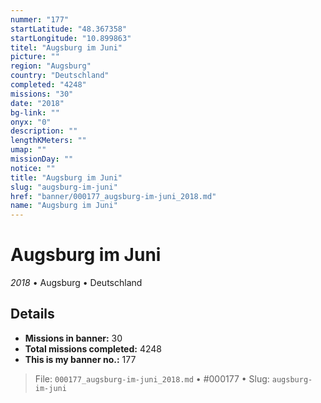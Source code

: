 ```yaml
---
nummer: "177"
startLatitude: "48.367358"
startLongitude: "10.899863"
titel: "Augsburg im Juni"
picture: ""
region: "Augsburg"
country: "Deutschland"
completed: "4248"
missions: "30"
date: "2018"
bg-link: ""
onyx: "0"
description: ""
lengthKMeters: ""
umap: ""
missionDay: ""
notice: ""
title: "Augsburg im Juni"
slug: "augsburg-im-juni"
href: "banner/000177_augsburg-im-juni_2018.md"
name: "Augsburg im Juni"
---
```

# Augsburg im Juni

*2018* • Augsburg • Deutschland





## Details

- **Missions in banner:** 30
- **Total missions completed:** 4248
- **This is my banner no.:** 177






> File: `000177_augsburg-im-juni_2018.md` • #000177 • Slug: `augsburg-im-juni`
